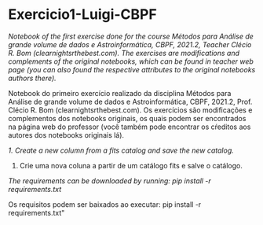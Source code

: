 # Exercicio1-Luigi-CBPF
*Notebook of the first exercise done for the course Métodos para Análise de grande volume de dados e Astroinformática, CBPF, 2021.2, Teacher Clécio R. Bom (clearnightsrthebest.com). The exercises are modifications and complements of the original notebooks, which can be found in teacher web page (you can also found the respective attributes to the original notebooks authors there).*

Notebook do primeiro exercício realizado da disciplina Métodos para Análise de grande volume de dados e Astroinformática, CBPF, 2021.2, Prof. Clécio R. Bom (clearnightsrthebest.com). Os exercícios são modificações e complementos dos notebooks originais, os quais podem ser encontrados na página web do professor (você também pode encontrar os cŕeditos aos autores dos notebooks originais lá).


*1. Create a new column from a fits catalog and save the new catalog.*

1. Crie uma nova coluna a partir de um catálogo fits e salve o catálogo.


*The requirements can be downloaded by running: pip install -r requirements.txt*

Os requisitos podem ser baixados ao executar: pip install -r requirements.txt"
